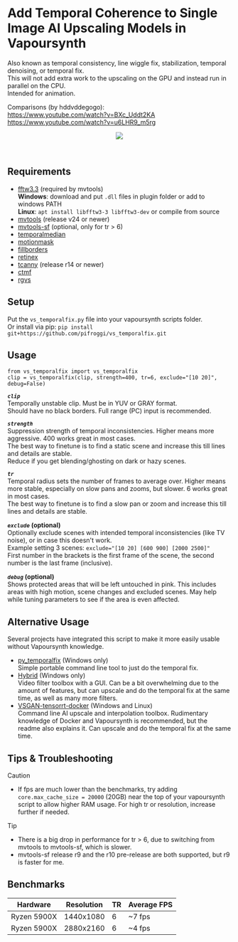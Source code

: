 

















# Add Temporal Coherence to Single Image AI Upscaling Models in Vapoursynth
Also known as temporal consistency, line wiggle fix, stabilization, temporal denoising, or temporal fix.  
This will not add extra work to the upscaling on the GPU and instead run in parallel on the CPU.  
Intended for animation.

Comparisons (by hddvddegogo):  
https://www.youtube.com/watch?v=BXc_Uddt2KA  
https://www.youtube.com/watch?v=u6LHR9_m5rg  

<p align="center">
    <img src="README_example.gif"/>
</p>

<br />

## Requirements
* [fftw3.3](http://www.fftw.org/download.html) (required by mvtools)  
    __Windows__: download and put `.dll` files in plugin folder or add to windows PATH  
    __Linux__: `apt install libfftw3-3 libfftw3-dev` or compile from source
* [mvtools](https://github.com/dubhater/vapoursynth-mvtools) (release v24 or newer)
* [mvtools-sf](https://github.com/IFeelBloated/vapoursynth-mvtools-sf) (optional, only for tr > 6)
* [temporalmedian](https://github.com/dubhater/vapoursynth-temporalmedian)
* [motionmask](https://github.com/dubhater/vapoursynth-motionmask)
* [fillborders](https://github.com/dubhater/vapoursynth-fillborders)
* [retinex](https://github.com/HomeOfVapourSynthEvolution/VapourSynth-Retinex)
* [tcanny](https://github.com/HomeOfVapourSynthEvolution/VapourSynth-TCanny) (release r14 or newer)
* [ctmf](https://github.com/HomeOfVapourSynthEvolution/VapourSynth-CTMF)
* [rgvs](https://github.com/vapoursynth/vs-removegrain)

## Setup
Put the `vs_temporalfix.py` file into your vapoursynth scripts folder.  
Or install via pip: `pip install git+https://github.com/pifroggi/vs_temporalfix.git`

## Usage

    from vs_temporalfix import vs_temporalfix
    clip = vs_temporalfix(clip, strength=400, tr=6, exclude="[10 20]", debug=False)

__*`clip`*__  
Temporally unstable clip. Must be in YUV or GRAY format.  
Should have no black borders. Full range (PC) input is recommended.

__*`strength`*__  
Suppression strength of temporal inconsistencies. Higher means more aggressive. 400 works great in most cases.  
The best way to finetune is to find a static scene and increase this till lines and details are stable.  
Reduce if you get blending/ghosting on dark or hazy scenes.  

__*`tr`*__  
Temporal radius sets the number of frames to average over. Higher means more stable, especially on slow pans and zooms, but slower. 6 works great in most cases.  
The best way to finetune is to find a slow pan or zoom and increase this till lines and details are stable.

__*`exclude`* (optional)__  
Optionally exclude scenes with intended temporal inconsistencies (like TV noise), or in case this doesn't work.  
Example setting 3 scenes: `exclude="[10 20] [600 900] [2000 2500]"`  
First number in the brackets is the first frame of the scene, the second number is the last frame (inclusive).

__*`debug`* (optional)__  
Shows protected areas that will be left untouched in pink. This includes areas with high motion, scene changes and excluded scenes. May help while tuning parameters to see if the area is even affected.

## Alternative Usage
Several projects have integrated this script to make it more easily usable without Vapoursynth knowledge.
* [py_temporalfix](https://github.com/JepEtau/py_temporalfix) (Windows only)  
  Simple portable command line tool to just do the temporal fix.
* [Hybrid](https://www.selur.de/) (Windows only)  
  Video filter toolbox with a GUI. Can be a bit overwhelming due to the amount of features, but can upscale and do the temporal fix at the same time, as well as many more filters.
* [VSGAN-tensorrt-docker](https://github.com/styler00dollar/VSGAN-tensorrt-docker) (Windows and Linux)  
  Command line AI upscale and interpolation toolbox. Rudimentary knowledge of Docker and Vapoursynth is recommended, but the readme also explains it. Can upscale and do the temporal fix at the same time.
  
## Tips & Troubleshooting
> [!CAUTION]
> * If fps are much lower than the benchmarks, try adding `core.max_cache_size = 20000` (20GB) near the top of your vapoursynth script to allow higher RAM usage. For high tr or resolution, increase further if needed.

> [!TIP]
> * There is a big drop in performance for tr > 6, due to switching from mvtools to mvtools-sf, which is slower.
> * mvtools-sf release r9 and the r10 pre-release are both supported, but r9 is faster for me.

## Benchmarks

| Hardware    | Resolution | TR | Average FPS
| ----------- | ---------- | -- | -----------
| Ryzen 5900X | 1440x1080  | 6  | ~7 fps
| Ryzen 5900X | 2880x2160  | 6  | ~4 fps

